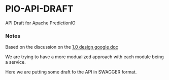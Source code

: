 # PIO-API-DRAFT

API Draft for Apache PredictionIO

### Notes

Based on the discussion on the [1.0 design google doc](https://docs.google.com/document/d/13uoEMeLFa-EqW4ezr6pmbA7DtydueHhVjMgTm1VMok0/edit?disco=AAAACeMVgk4&ts=5c631654&usp_dm=false#heading=h.cbjqdi634gyg)

We are trying to have a more modualized approach with each module being a service.

Here we are putting some draft fo the API in SWAGGER format.
